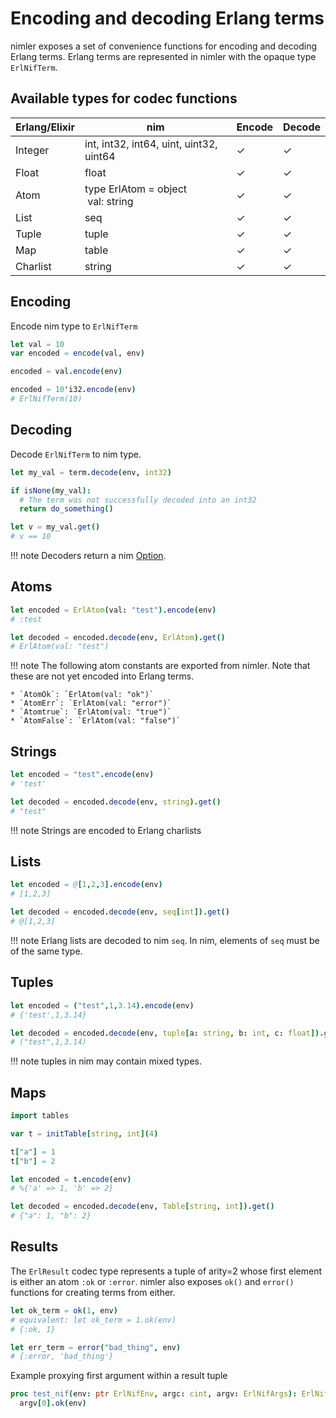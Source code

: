 # Encoding and decoding Erlang terms

nimler exposes a set of convenience functions for encoding and decoding Erlang terms. Erlang terms are represented in nimler with the opaque type `ErlNifTerm`.

## Available types for codec functions

| Erlang/Elixir     | nim                                       | Encode    | Decode    |
|---------------    |-----------------------------------------  |--------   |--------   |
| Integer           | int, int32, int64, uint, uint32, uint64   | ✓         | ✓         |
| Float             | float                                     | ✓         | ✓         |
| Atom              | type ErlAtom = object<br>&nbsp;val: string| ✓         | ✓         |
| List              | seq                                       | ✓         | ✓         |
| Tuple             | tuple                                     | ✓         | ✓         |
| Map               | table                                     | ✓         | ✓         |
| Charlist          | string                                    | ✓         | ✓         |

## Encoding

Encode nim type to `ErlNifTerm`

```nim
let val = 10
var encoded = encode(val, env)

encoded = val.encode(env)

encoded = 10'i32.encode(env)
# ErlNifTerm(10)
```

## Decoding

Decode `ErlNifTerm` to nim type.

```nim
let my_val = term.decode(env, int32)

if isNone(my_val):
  # The term was not successfully decoded into an int32
  return do_something()

let v = my_val.get()
# v == 10
```

!!! note
    Decoders return a nim [Option](https://nim-lang.org/docs/options.html).

## Atoms

```nim
let encoded = ErlAtom(val: "test").encode(env)
# :test

let decoded = encoded.decode(env, ErlAtom).get()
# ErlAtom(val: "test")
```

!!! note
    The following atom constants are exported from nimler. Note that these are not yet encoded into Erlang terms.

    * `AtomOk`: `ErlAtom(val: "ok")`
    * `AtomErr`: `ErlAtom(val: "error")`
    * `Atomtrue`: `ErlAtom(val: "true")`
    * `AtomFalse`: `ErlAtom(val: "false")`

## Strings

```nim
let encoded = "test".encode(env)
# 'test'

let decoded = encoded.decode(env, string).get()
# "test"
```

!!! note
    Strings are encoded to Erlang charlists

## Lists

```nim
let encoded = @[1,2,3].encode(env)
# [1,2,3]

let decoded = encoded.decode(env, seq[int]).get()
# @[1,2,3]
```

!!! note
    Erlang lists are decoded to nim `seq`. In nim, elements of `seq` must be of the same type.

## Tuples

```nim
let encoded = ("test",1,3.14).encode(env)
# {'test',1,3.14}

let decoded = encoded.decode(env, tuple[a: string, b: int, c: float]).get()
# ("test",1,3.14)
```

!!! note
    tuples in nim may contain mixed types.

## Maps

```nim
import tables

var t = initTable[string, int](4)

t["a"] = 1
t["b"] = 2

let encoded = t.encode(env)
# %{'a' => 1, 'b' => 2}

let decoded = encoded.decode(env, Table[string, int]).get()
# {"a": 1, "b": 2}
```

## Results

The `ErlResult` codec type represents a tuple of arity=2 whose first element is either an atom `:ok` or `:error`. nimler also exposes `ok()` and `error()` functions for creating terms from either.

```nim
let ok_term = ok(1, env)
# equivalent: let ok_term = 1.ok(env) 
# {:ok, 1}

let err_term = error("bad_thing", env)
# {:error, 'bad_thing'}
```

Example proxying first argument within a result tuple

```nim
proc test_nif(env: ptr ErlNifEnv, argc: cint, argv: ErlNifArgs): ErlNifTerm =
  argv[0].ok(env)
```

